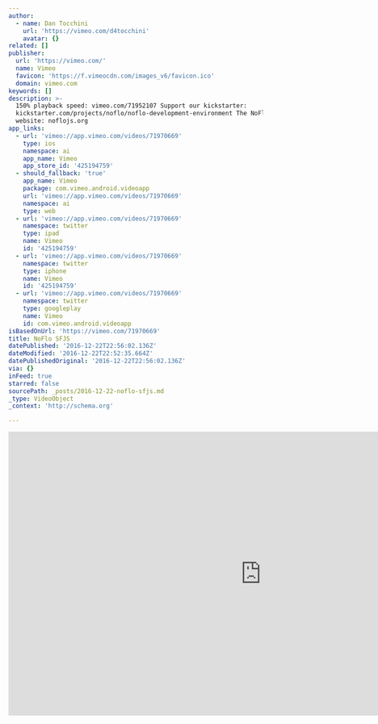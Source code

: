 ```yaml
---
author:
  - name: Dan Tocchini
    url: 'https://vimeo.com/d4tocchini'
    avatar: {}
related: []
publisher:
  url: 'https://vimeo.com/'
  name: Vimeo
  favicon: 'https://f.vimeocdn.com/images_v6/favicon.ico'
  domain: vimeo.com
keywords: []
description: >-
  150% playback speed: vimeo.com/71952107 Support our kickstarter:
  kickstarter.com/projects/noflo/noflo-development-environment The NoFlo
  website: noflojs.org
app_links:
  - url: 'vimeo://app.vimeo.com/videos/71970669'
    type: ios
    namespace: ai
    app_name: Vimeo
    app_store_id: '425194759'
  - should_fallback: 'true'
    app_name: Vimeo
    package: com.vimeo.android.videoapp
    url: 'vimeo://app.vimeo.com/videos/71970669'
    namespace: ai
    type: web
  - url: 'vimeo://app.vimeo.com/videos/71970669'
    namespace: twitter
    type: ipad
    name: Vimeo
    id: '425194759'
  - url: 'vimeo://app.vimeo.com/videos/71970669'
    namespace: twitter
    type: iphone
    name: Vimeo
    id: '425194759'
  - url: 'vimeo://app.vimeo.com/videos/71970669'
    namespace: twitter
    type: googleplay
    name: Vimeo
    id: com.vimeo.android.videoapp
isBasedOnUrl: 'https://vimeo.com/71970669'
title: NoFlo SFJS
datePublished: '2016-12-22T22:56:02.136Z'
dateModified: '2016-12-22T22:52:35.664Z'
datePublishedOriginal: '2016-12-22T22:56:02.136Z'
via: {}
inFeed: true
starred: false
sourcePath: _posts/2016-12-22-noflo-sfjs.md
_type: VideoObject
_context: 'http://schema.org'

---
```

<iframe src="https://cdn.embedly.com/widgets/media.html?src=https%3A%2F%2Fplayer.vimeo.com%2Fvideo%2F71970669&amp;url=https%3A%2F%2Fvimeo.com%2F71970669&amp;image=https%3A%2F%2Fi.vimeocdn.com%2Fvideo%2F445716178_1280.jpg&amp;key=b7d04c9b404c499eba89ee7072e1c4f7&amp;type=text%2Fhtml&amp;schema=vimeo" width="1000" height="563" scrolling="no" frameborder="0" allowfullscreen="" style=""></iframe>